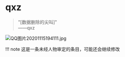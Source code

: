 # qxz
> "[数据删除的尖叫]"      
>            ——qxz


![QQ图片20201115194111.jpg](https://i.loli.net/2020/11/15/V3YuHnb9ciF2Rwl.jpg)


!!! note
    这是一条未经人物审定的条目，可能还会继续修改
    
